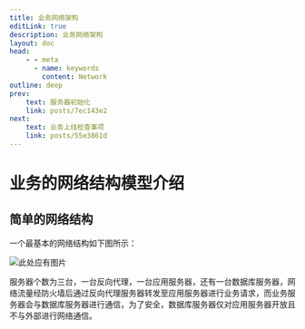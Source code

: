 ```yaml
---
title: 业务网络架构
editLink: true
description: 业务网络架构
layout: doc
head:
    - - meta
      - name: keywords
        content: Network
outline: deep
prev:
    text: 服务器初始化
    link: posts/7ec143e2
next:
    text: 业务上线检查事项
    link: posts/55e3861d
---
```


# 业务的网络结构模型介绍

## 简单的网络结构

一个最基本的网络结构如下图所示：

![此处应有图片]()

服务器个数为三台，一台反向代理，一台应用服务器，还有一台数据库服务器，网络流量经防火墙后通过反向代理服务器转发至应用服务器进行业务请求，而业务服务器会与数据库服务器进行通信，为了安全，数据库服务器仅对应用服务器开放且不与外部进行网络通信。